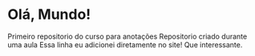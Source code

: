 # Olá, Mundo!
 Primeiro repositorio  do curso  para anotações
 Repositorio criado durante uma aula
 Essa linha eu adicionei diretamente no site! Que interessante.
